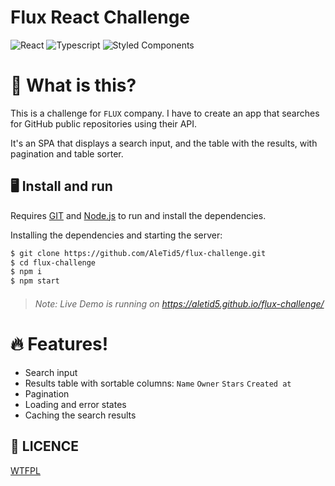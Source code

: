 # Flux React Challenge
![React](https://img.shields.io/badge/-React-20232a?logo=react&style=for-the-badge)
![Typescript](https://img.shields.io/badge/-Typescript-2c3b5a?logo=typescript&style=for-the-badge)
![Styled Components](https://img.shields.io/badge/-Material_UI-1976d2?logo=material-ui&style=for-the-badge)

# 🤔 What is this?
This is a challenge for `FLUX` company. I have to create an app
that searches for GitHub public repositories using their API.

It's an SPA that displays a search input, and the table with the results,
with pagination and table sorter.

## 🖥 Install and run

Requires [GIT](https://git-scm.com/) and [Node.js](https://nodejs.org/) to run and install the dependencies.

Installing the dependencies and starting the server:

```sh
$ git clone https://github.com/AleTid5/flux-challenge.git
$ cd flux-challenge
$ npm i
$ npm start
```

> ###### Note: Live Demo is running on https://aletid5.github.io/flux-challenge/

# 🔥 Features!
- Search input
- Results table with sortable columns: `Name` `Owner` `Stars` `Created at`
- Pagination
- Loading and error states
- Caching the search results

## 👻 LICENCE

[WTFPL](http://www.wtfpl.net/about/)
